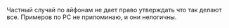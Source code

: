 Частный случай по айфонам не дает право утверждать что так делают все. Примеров по PC не припоминаю, и они нелогичны.